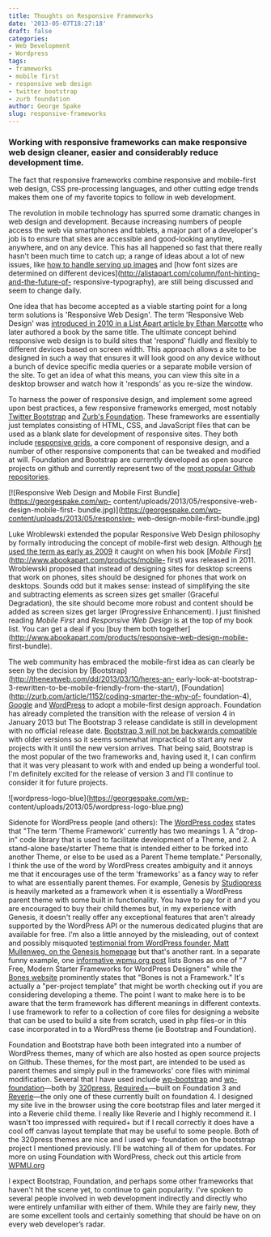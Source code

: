 ```yaml
---
title: Thoughts on Responsive Frameworks
date: '2013-05-07T18:27:18'
draft: false
categories:
- Web Development
- Wordpress
tags:
- frameworks
- mobile first
- responsive web design
- twitter bootstrap
- zurb foundation
author: George Spake
slug: responsive-frameworks
---
```


### Working with responsive frameworks can make responsive web design cleaner, easier and considerably reduce development time.
<!--more-->
The fact that responsive frameworks combine responsive and mobile-first web
design, CSS pre-processing languages, and other cutting edge trends makes them
one of my favorite topics to follow in web development.

The revolution in mobile technology has spurred some dramatic changes in web
design and development. Because increasing numbers of people access the web
via smartphones and tablets, a major part of a developer's job is to ensure
that sites are accessible and good-looking anytime, anywhere, and on any
device. This has all happened so fast that there really hasn't been much time
to catch up; a range of ideas about a lot of new issues, like [how to handle
serving up images](http://alistapart.com/article/mo-pixels-mo-problems) and
[how font sizes are determined on different
devices](http://alistapart.com/column/font-hinting-and-the-future-of-
responsive-typography), are still being discussed and seem to change daily.

One idea that has become accepted as a viable starting point for a long term
solutions is 'Responsive Web Design'. The term 'Responsive Web Design' was
[introduced in 2010 in a List Apart article by Ethan
Marcotte](http://alistapart.com/article/responsive-web-design) who later
authored a book by the same title. The ultimate concept behind responsive web
design is to build sites that 'respond' fluidly and flexibly to different
devices based on screen width. This approach allows a site to be designed in
such a way that ensures it will look good on any device without a bunch of
device specific media queries or a separate mobile version of the site. To get
an idea of what this means, you can view this site in a desktop browser and
watch how it 'responds' as you re-size the window.

To harness the power of responsive design, and implement some agreed upon best
practices, a few responsive frameworks emerged, most notably [Twitter
Bootstrap](http://twitter.github.io/bootstrap/) and [Zurb's
Foundation](http://foundation.zurb.com/). These frameworks are essentially
just templates consisting of HTML, CSS, and JavaScript files that can be used
as a blank slate for development of responsive sites. They both include
[responsive grids](http://foundation.zurb.com/grid.php), a core component of
responsive design, and a number of other responsive components that can be
tweaked and modified at will. Foundation and Bootstrap are currently developed
as open source projects on github and currently represent two of the [most
popular Github repositories](https://github.com/popular/starred).

[![Responsive Web Design and Mobile First Bundle](https://georgespake.com/wp-
content/uploads/2013/05/responsive-web-design-mobile-first-
bundle.jpg)](https://georgespake.com/wp-content/uploads/2013/05/responsive-
web-design-mobile-first-bundle.jpg)

Luke Wroblewski extended the popular Responsive Web Design philosophy by
formally introducing the concept of mobile-first web design. Although [he used
the term as early as 2009](http://www.lukew.com/ff/entry.asp?933) it caught on
when his book [_Mobile First_](http://www.abookapart.com/products/mobile-
first) was released in 2011. Wroblewski proposed that instead of designing
sites for desktop screens that work on phones, sites should be designed for
phones that work on desktops. Sounds odd but it makes sense: instead of
simplifying the site and subtracting elements as screen sizes get smaller
(Graceful Degradation), the site should become more robust and content should
be added as screen sizes get larger (Progressive Enhancement). I just finished
reading _Mobile First_ and _Responsive Web Design_ is at the top of my book
list. You can get a deal if you [buy them both
together](http://www.abookapart.com/products/responsive-web-design-mobile-
first-bundle).

The web community has embraced the mobile-first idea as can clearly be seen by
the decision by [Bootstrap](http://thenextweb.com/dd/2013/03/10/heres-an-
early-look-at-bootstrap-3-rewritten-to-be-mobile-friendly-from-the-start/),
[Foundation](http://zurb.com/article/1152/coding-smarter-the-why-of-
foundation-4),
[Google](http://www.brighthand.com/default.asp?newsID=16235&news=Google+Android+OS+CEO+Eric+Schmidt+Mobile+First)
and [WordPress](http://theme.wordpress.com/themes/twentytwelve/) to adopt a
mobile-first design approach. Foundation has already completed the transition
with the release of version 4 in January 2013 but The Bootstrap 3 release
candidate is still in development with no official release date. [Bootstrap 3
will not be backwards
compatible](https://github.com/twitter/bootstrap/pull/6342) with older
versions so it seems somewhat impractical to start any new projects with it
until the new version arrives. That being said, Bootstrap is the most popular
of the two frameworks and, having used it, I can confirm that it was very
pleasant to work with and ended up being a wonderful tool. I'm definitely
excited for the release of version 3 and I'll continue to consider it for
future projects.

![wordpress-logo-blue](https://georgespake.com/wp-
content/uploads/2013/05/wordpress-logo-blue.png)

Sidenote for WordPress people (and others): The [WordPress
codex](http://codex.wordpress.org/Theme_Frameworks) states that "The term
'Theme Framework' currently has two meanings 1. A "drop-in" code library that
is used to facilitate development of a Theme, and 2. A stand-alone
base/starter Theme that is intended either to be forked into another Theme, or
else to be used as a Parent Theme template." Personally, I think the use of
the word by WordPress creates ambiguity and it annoys me that it encourages
use of the term 'frameworks' as a fancy way to refer to what are essentially
parent themes. For example, Genesis by
[Studiopress](http://www.studiopress.com/) is heavily marketed as a framework
when it is essentially a WordPress parent theme with some built in
functionality. You have to pay for it and you are encouraged to buy their
child themes but, in my experience with Genesis, it doesn't really offer any
exceptional features that aren't already supported by the WordPress API or the
numerous dedicated plugins that are available for free. I'm also a little
annoyed by the misleading, out of context and possibly misquoted [testimonial
from WordPress founder, Matt Mullenweg, on the Genesis
homepage](http://my.studiopress.com/themes/genesis/) but that's another rant.
In a separate funny example, one [informative wpmu.org
post](http://wpmu.org/free-wordpress-framework/) lists Bones as one of "7
Free, Modern Starter Frameworks for WordPress Designers" while the [Bones
website](http://themble.com/bones/) prominently states that "Bones is not a
Framework." It's actually a "per-project template" that might be worth
checking out if you are considering developing a theme. The point I want to
make here is to be aware that the term framework has different meanings in
different contexts. I use framework to refer to a collection of core files for
designing a website that can be used to build a site from scratch, used in php
files-or in this case incorporated in to a WordPress theme (ie Bootstrap and
Foundation).

Foundation and Bootstrap have both been integrated into a number of WordPress
themes, many of which are also hosted as open source projects on Github. These
themes, for the most part, are intended to be used as parent themes and simply
pull in the frameworks' core files with minimal modification. Several that I
have used include [wp-bootstrap](http://320press.com/wpbs/) and [wp-
foundation](http://320press.com/wp-foundation/)—both by
[320press](http://320press.com/),
[Required+](http://themes.required.ch/)—built on Foundation 3 and
[Reverie](http://themefortress.com/reverie/)—the only one of these currently
built on foundation 4. I designed my site live in the browser using the core
bootstrap files and later merged it into a Reverie child theme. I really like
Reverie and I highly recommend it. I wasn't too impressed with required+ but
if I recall correctly it does have a cool off canvas layout template that may
be useful to some people. Both of the 320press themes are nice and I used wp-
foundation on the bootstrap project I mentioned previously. I'll be watching
all of them for updates. For more on using Foundation with WordPress, check
out this article from [WPMU.org](http://wpmu.org/zurb-foundation/)

I expect Bootstrap, Foundation, and perhaps some other frameworks that haven't
hit the scene yet, to continue to gain popularity. I've spoken to several
people involved in web development indirectly and directly who were entirely
unfamiliar with either of them. While they are fairly new, they are some
excellent tools and certainly something that should be have on on every web
developer’s radar.
